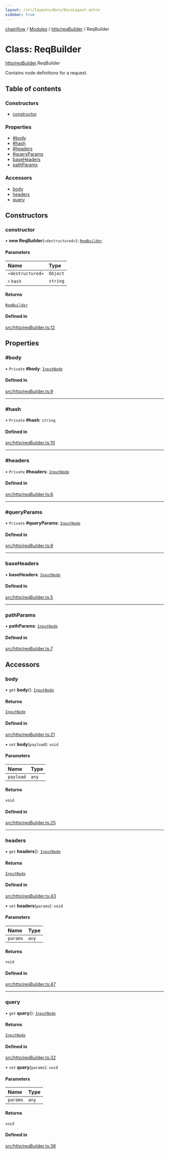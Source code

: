 ```yaml
---
layout: /src/layouts/docs/DocsLayout.astro
sidebar: true
---
```


[chainflow](../README) / [Modules](../modules) / [http/reqBuilder](../modules/http_reqBuilder) / ReqBuilder

# Class: ReqBuilder

[http/reqBuilder](../modules/http_reqBuilder).ReqBuilder

Contains node definitions for a request.

## Table of contents

### Constructors

- [constructor](./http_reqBuilder.ReqBuilder#constructor)

### Properties

- [#body](./http_reqBuilder.ReqBuilder##body)
- [#hash](./http_reqBuilder.ReqBuilder##hash)
- [#headers](./http_reqBuilder.ReqBuilder##headers)
- [#queryParams](./http_reqBuilder.ReqBuilder##queryparams)
- [baseHeaders](./http_reqBuilder.ReqBuilder#baseheaders)
- [pathParams](./http_reqBuilder.ReqBuilder#pathparams)

### Accessors

- [body](./http_reqBuilder.ReqBuilder#body)
- [headers](./http_reqBuilder.ReqBuilder#headers)
- [query](./http_reqBuilder.ReqBuilder#query)

## Constructors

### constructor

• **new ReqBuilder**(`«destructured»`): [`ReqBuilder`](./http_reqBuilder.ReqBuilder)

#### Parameters

| Name | Type |
| :------ | :------ |
| `«destructured»` | `Object` |
| › `hash` | `string` |

#### Returns

[`ReqBuilder`](./http_reqBuilder.ReqBuilder)

#### Defined in

[src/http/reqBuilder.ts:12](https://github.com/edwinlzs/chainflow/blob/b0b3282/src/http/reqBuilder.ts#L12)

## Properties

### #body

• `Private` **#body**: [`InputNode`](./core_inputNode.InputNode)

#### Defined in

[src/http/reqBuilder.ts:9](https://github.com/edwinlzs/chainflow/blob/b0b3282/src/http/reqBuilder.ts#L9)

___

### #hash

• `Private` **#hash**: `string`

#### Defined in

[src/http/reqBuilder.ts:10](https://github.com/edwinlzs/chainflow/blob/b0b3282/src/http/reqBuilder.ts#L10)

___

### #headers

• `Private` **#headers**: [`InputNode`](./core_inputNode.InputNode)

#### Defined in

[src/http/reqBuilder.ts:6](https://github.com/edwinlzs/chainflow/blob/b0b3282/src/http/reqBuilder.ts#L6)

___

### #queryParams

• `Private` **#queryParams**: [`InputNode`](./core_inputNode.InputNode)

#### Defined in

[src/http/reqBuilder.ts:8](https://github.com/edwinlzs/chainflow/blob/b0b3282/src/http/reqBuilder.ts#L8)

___

### baseHeaders

• **baseHeaders**: [`InputNode`](./core_inputNode.InputNode)

#### Defined in

[src/http/reqBuilder.ts:5](https://github.com/edwinlzs/chainflow/blob/b0b3282/src/http/reqBuilder.ts#L5)

___

### pathParams

• **pathParams**: [`InputNode`](./core_inputNode.InputNode)

#### Defined in

[src/http/reqBuilder.ts:7](https://github.com/edwinlzs/chainflow/blob/b0b3282/src/http/reqBuilder.ts#L7)

## Accessors

### body

• `get` **body**(): [`InputNode`](./core_inputNode.InputNode)

#### Returns

[`InputNode`](./core_inputNode.InputNode)

#### Defined in

[src/http/reqBuilder.ts:21](https://github.com/edwinlzs/chainflow/blob/b0b3282/src/http/reqBuilder.ts#L21)

• `set` **body**(`payload`): `void`

#### Parameters

| Name | Type |
| :------ | :------ |
| `payload` | `any` |

#### Returns

`void`

#### Defined in

[src/http/reqBuilder.ts:25](https://github.com/edwinlzs/chainflow/blob/b0b3282/src/http/reqBuilder.ts#L25)

___

### headers

• `get` **headers**(): [`InputNode`](./core_inputNode.InputNode)

#### Returns

[`InputNode`](./core_inputNode.InputNode)

#### Defined in

[src/http/reqBuilder.ts:43](https://github.com/edwinlzs/chainflow/blob/b0b3282/src/http/reqBuilder.ts#L43)

• `set` **headers**(`params`): `void`

#### Parameters

| Name | Type |
| :------ | :------ |
| `params` | `any` |

#### Returns

`void`

#### Defined in

[src/http/reqBuilder.ts:47](https://github.com/edwinlzs/chainflow/blob/b0b3282/src/http/reqBuilder.ts#L47)

___

### query

• `get` **query**(): [`InputNode`](./core_inputNode.InputNode)

#### Returns

[`InputNode`](./core_inputNode.InputNode)

#### Defined in

[src/http/reqBuilder.ts:32](https://github.com/edwinlzs/chainflow/blob/b0b3282/src/http/reqBuilder.ts#L32)

• `set` **query**(`params`): `void`

#### Parameters

| Name | Type |
| :------ | :------ |
| `params` | `any` |

#### Returns

`void`

#### Defined in

[src/http/reqBuilder.ts:36](https://github.com/edwinlzs/chainflow/blob/b0b3282/src/http/reqBuilder.ts#L36)
